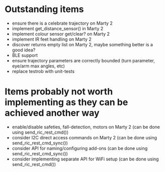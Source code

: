 # Outstanding items

- ensure there is a celebrate trajectory on Marty 2
- implement get_distance_sensor() in Marty 2
- implement colour sensor get/clear? on Marty 2
- implement IR feet handling on Marty 2
- discover returns empty list on Marty 2, maybe something better is a good idea?
- BLE support
- ensure trajectory parameters are correctly bounded (turn parameter, eye/arm max angles, etc)
- replace testrob with unit-tests

# Items probably not worth implementing as they can be achieved another way
- enable/disable safeties, fall-detection, motors on Marty 2 (can be done using send_ric_rest_cmd())
- consider I2C direct access commands on Marty 2 (can be done using send_ric_rest_cmd_sync())
- consider API for naming/configuring add-ons (can be done using send_ric_rest_cmd_sync())
- consider implementing separate API for WiFi setup (can be done using send_ric_rest_cmd())


